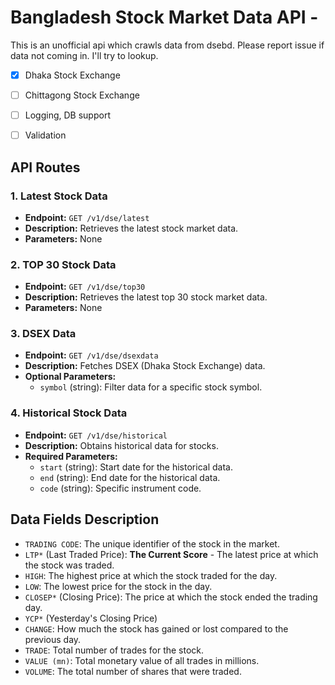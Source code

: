 # Bangladesh Stock Market Data API - 

This is an unofficial api which crawls data from dsebd. Please report issue if data not coming in. I'll try to lookup.

- [x] Dhaka Stock Exchange

- [ ] Chittagong Stock Exchange

- [ ] Logging, DB support

- [ ] Validation
## API Routes

### 1. Latest Stock Data
- **Endpoint:** `GET /v1/dse/latest`
- **Description:** Retrieves the latest stock market data.
- **Parameters:** None

### 2. TOP 30 Stock Data
- **Endpoint:** `GET /v1/dse/top30`
- **Description:** Retrieves the latest top 30 stock market data.
- **Parameters:** None

### 3. DSEX Data
- **Endpoint:** `GET /v1/dse/dsexdata`
- **Description:** Fetches DSEX (Dhaka Stock Exchange) data.
- **Optional Parameters:**
  - `symbol` (string): Filter data for a specific stock symbol.

### 4. Historical Stock Data
- **Endpoint:** `GET /v1/dse/historical`
- **Description:** Obtains historical data for stocks.
- **Required Parameters:**
  - `start` (string): Start date for the historical data.
  - `end` (string): End date for the historical data.
  - `code` (string): Specific instrument code.
  

## Data Fields Description

- `TRADING CODE`: The unique identifier of the stock in the market.
- `LTP*` (Last Traded Price): **The Current Score** - The latest price at which the stock was traded.
- `HIGH`:  The highest price at which the stock traded for the day.
- `LOW`: The lowest price for the stock in the day.
- `CLOSEP*` (Closing Price): The price at which the stock ended the trading day.
- `YCP*` (Yesterday's Closing Price)
- `CHANGE`: How much the stock has gained or lost compared to the previous day.
- `TRADE`: Total number of trades for the stock.
- `VALUE (mn)`: Total monetary value of all trades in millions.
- `VOLUME`: The total number of shares that were traded.

